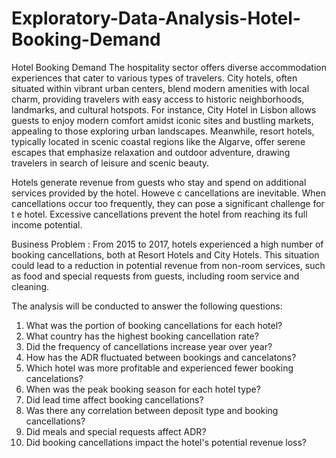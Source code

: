 # Exploratory-Data-Analysis-Hotel-Booking-Demand

Hotel Booking Demand
The hospitality sector offers diverse accommodation experiences that cater to various types of travelers. City hotels, often situated within vibrant urban centers, blend modern amenities with local charm, providing travelers with easy access to historic neighborhoods, landmarks, and cultural hotspots. For instance, City Hotel in Lisbon allows guests to enjoy modern comfort amidst iconic sites and bustling markets, appealing to those exploring urban landscapes. Meanwhile, resort hotels, typically located in scenic coastal regions like the Algarve, offer serene escapes that emphasize relaxation and outdoor adventure, drawing travelers in search of leisure and scenic beauty.

Hotels generate revenue from guests who stay and spend on additional services provided by the hotel. Howeve c cancellations are inevitable. When cancellations occur too frequently, they can pose a significant challenge for t e hotel. Excessive cancellations prevent the hotel from reaching its full income potential.

Business Problem :
From 2015 to 2017, hotels experienced a high number of booking cancellations, both at Resort Hotels and City Hotels. This situation could lead to a reduction in potential revenue from non-room services, such as food and special requests from guests, including room service and cleaning.

The analysis will be conducted to answer the following questions:

1. What was the portion of booking cancellations for each hotel?
2. What country has the highest booking cancellation rate?
3. Did the frequency of cancellations increase year over year?
4. How has the ADR fluctuated between bookings and cancelatons?
5. Which hotel was more profitable and experienced fewer booking cancelations?
6. When was the peak booking season for each hotel type?
7. Did lead time affect booking cancellations?
8. Was there any correlation between deposit type and booking cancellations?
9. Did meals and special requests affect ADR?
10. Did booking cancellations impact the hotel's potential revenue loss?
